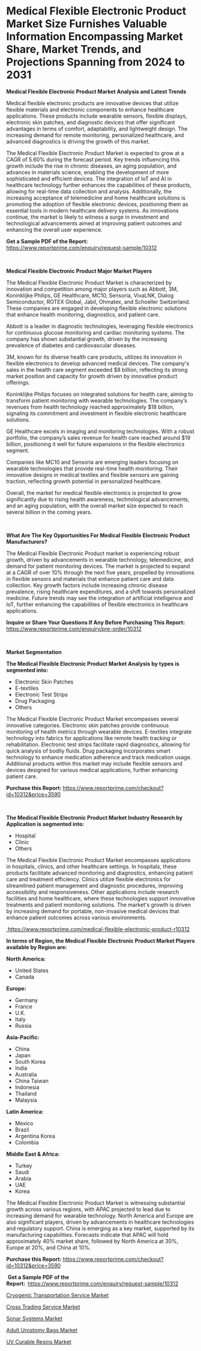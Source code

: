 <p><h1>Medical Flexible Electronic Product Market Size Furnishes Valuable Information Encompassing Market Share, Market Trends, and Projections Spanning from 2024 to 2031</h1></p><p><strong>Medical Flexible Electronic Product Market Analysis and Latest Trends</strong></p>
<p><p>Medical flexible electronic products are innovative devices that utilize flexible materials and electronic components to enhance healthcare applications. These products include wearable sensors, flexible displays, electronic skin patches, and diagnostic devices that offer significant advantages in terms of comfort, adaptability, and lightweight design. The increasing demand for remote monitoring, personalized healthcare, and advanced diagnostics is driving the growth of this market.</p><p>The Medical Flexible Electronic Product Market is expected to grow at a CAGR of 5.60% during the forecast period. Key trends influencing this growth include the rise in chronic diseases, an aging population, and advances in materials science, enabling the development of more sophisticated and efficient devices. The integration of IoT and AI in healthcare technology further enhances the capabilities of these products, allowing for real-time data collection and analysis. Additionally, the increasing acceptance of telemedicine and home healthcare solutions is promoting the adoption of flexible electronic devices, positioning them as essential tools in modern healthcare delivery systems. As innovations continue, the market is likely to witness a surge in investment and technological advancements aimed at improving patient outcomes and enhancing the overall user experience.</p></p>
<p><strong>Get a Sample PDF of the Report:&nbsp;</strong> <a href="https://www.reportprime.com/enquiry/request-sample/10312?utm_campaign=83&utm_medium=2&utm_source=Github&utm_content=ia&utm_term=28112024&utm_id=medical-flexible-electronic-product">https://www.reportprime.com/enquiry/request-sample/10312</a></p>
<p>&nbsp;</p>
<p><strong>Medical Flexible Electronic Product Major Market Players</strong></p>
<p><p>The Medical Flexible Electronic Product Market is characterized by innovation and competition among major players such as Abbott, 3M, Koninklijke Philips, GE Healthcare, MC10, Sensoria, VivaLNK, Dialog Semiconductor, ROTEX Global, Jabil, Ohmatex, and Schoeller Switzerland. These companies are engaged in developing flexible electronic solutions that enhance health monitoring, diagnostics, and patient care.</p><p>Abbott is a leader in diagnostic technologies, leveraging flexible electronics for continuous glucose monitoring and cardiac monitoring systems. The company has shown substantial growth, driven by the increasing prevalence of diabetes and cardiovascular diseases.</p><p>3M, known for its diverse health care products, utilizes its innovation in flexible electronics to develop advanced medical devices. The company's sales in the health care segment exceeded $8 billion, reflecting its strong market position and capacity for growth driven by innovative product offerings.</p><p>Koninklijke Philips focuses on integrated solutions for health care, aiming to transform patient monitoring with wearable technologies. The company’s revenues from health technology reached approximately $18 billion, signaling its commitment and investment in flexible electronic healthcare solutions.</p><p>GE Healthcare excels in imaging and monitoring technologies. With a robust portfolio, the company’s sales revenue for health care reached around $19 billion, positioning it well for future expansions in the flexible electronics segment.</p><p>Companies like MC10 and Sensoria are emerging leaders focusing on wearable technologies that provide real-time health monitoring. Their innovative designs in medical textiles and flexible sensors are gaining traction, reflecting growth potential in personalized healthcare.</p><p>Overall, the market for medical flexible electronics is projected to grow significantly due to rising health awareness, technological advancements, and an aging population, with the overall market size expected to reach several billion in the coming years.</p></p>
<p>&nbsp;</p>
<p><strong>What Are The Key Opportunities For Medical Flexible Electronic Product Manufacturers?</strong></p>
<p><p>The Medical Flexible Electronic Product market is experiencing robust growth, driven by advancements in wearable technology, telemedicine, and demand for patient monitoring devices. The market is projected to expand at a CAGR of over 10% through the next five years, propelled by innovations in flexible sensors and materials that enhance patient care and data collection. Key growth factors include increasing chronic disease prevalence, rising healthcare expenditures, and a shift towards personalized medicine. Future trends may see the integration of artificial intelligence and IoT, further enhancing the capabilities of flexible electronics in healthcare applications.</p></p>
<p><strong>Inquire or Share Your Questions If Any Before Purchasing This Report:</strong> <a href="https://www.reportprime.com/enquiry/pre-order/10312?utm_campaign=83&utm_medium=2&utm_source=Github&utm_content=ia&utm_term=28112024&utm_id=medical-flexible-electronic-product">https://www.reportprime.com/enquiry/pre-order/10312</a></p>
<p>&nbsp;</p>
<p><strong>Market Segmentation</strong></p>
<p><strong>The Medical Flexible Electronic Product Market Analysis by types is segmented into:</strong></p>
<p><ul><li>Electronic Skin Patches</li><li>E-textiles</li><li>Electronic Test Strips</li><li>Drug Packaging</li><li>Others</li></ul></p>
<p><p>The Medical Flexible Electronic Product Market encompasses several innovative categories. Electronic skin patches provide continuous monitoring of health metrics through wearable devices. E-textiles integrate technology into fabrics for applications like remote health tracking or rehabilitation. Electronic test strips facilitate rapid diagnostics, allowing for quick analysis of bodily fluids. Drug packaging incorporates smart technology to enhance medication adherence and track medication usage. Additional products within this market may include flexible sensors and devices designed for various medical applications, further enhancing patient care.</p></p>
<p><strong>Purchase this Report:&nbsp;</strong><a href="https://www.reportprime.com/checkout?id=10312&price=3590&utm_campaign=83&utm_medium=2&utm_source=Github&utm_content=ia&utm_term=28112024&utm_id=medical-flexible-electronic-product">https://www.reportprime.com/checkout?id=10312&price=3590</a></p>
<p>&nbsp;</p>
<p><strong>The Medical Flexible Electronic Product Market Industry Research by Application is segmented into:</strong></p>
<p><ul><li>Hospital</li><li>Clinic</li><li>Others</li></ul></p>
<p><p>The Medical Flexible Electronic Product Market encompasses applications in hospitals, clinics, and other healthcare settings. In hospitals, these products facilitate advanced monitoring and diagnostics, enhancing patient care and treatment efficiency. Clinics utilize flexible electronics for streamlined patient management and diagnostic procedures, improving accessibility and responsiveness. Other applications include research facilities and home healthcare, where these technologies support innovative treatments and patient monitoring solutions. The market's growth is driven by increasing demand for portable, non-invasive medical devices that enhance patient outcomes across various environments.</p></p>
<p><a href="https://www.reportprime.com/medical-flexible-electronic-product-r10312?utm_campaign=83&utm_medium=2&utm_source=Github&utm_content=ia&utm_term=28112024&utm_id=medical-flexible-electronic-product">&nbsp;https://www.reportprime.com/medical-flexible-electronic-product-r10312</a></p>
<p><strong>In terms of Region, the Medical Flexible Electronic Product Market Players available by Region are:</strong></p>
<p>
    <p> <strong> North America: </strong>
        <ul>
            <li>United States</li>
            <li>Canada</li>
        </ul>
        </p> 
    <p> <strong> Europe: </strong>
        <ul>
            <li>Germany</li>
            <li>France</li>
            <li>U.K.</li>
            <li>Italy</li>
            <li>Russia</li>
        </ul>
        </p> 
    <p> <strong> Asia-Pacific: </strong>
        <ul>
            <li>China</li>
            <li>Japan</li>
            <li>South Korea</li>
            <li>India</li>
            <li>Australia</li>
            <li>China Taiwan</li>
            <li>Indonesia</li>
            <li>Thailand</li>
            <li>Malaysia</li>
        </ul>
        </p> 
    <p> <strong> Latin America: </strong>
        <ul>
            <li>Mexico</li>
            <li>Brazil</li>
            <li>Argentina Korea</li>
            <li>Colombia</li>
        </ul>
        </p> 
    <p> <strong> Middle East & Africa: </strong>
        <ul>
            <li>Turkey</li>
            <li>Saudi</li>
            <li>Arabia</li>
            <li>UAE</li>
            <li>Korea</li>
        </ul>
    </p>
    </p>
<p><p>The Medical Flexible Electronic Product Market is witnessing substantial growth across various regions, with APAC projected to lead due to increasing demand for wearable technology. North America and Europe are also significant players, driven by advancements in healthcare technologies and regulatory support. China is emerging as a key market, supported by its manufacturing capabilities. Forecasts indicate that APAC will hold approximately 40% market share, followed by North America at 30%, Europe at 20%, and China at 10%.</p></p>
<p><strong>Purchase this Report: </strong><a href="https://www.reportprime.com/checkout?id=10312&price=3590&utm_campaign=83&utm_medium=2&utm_source=Github&utm_content=ia&utm_term=28112024&utm_id=medical-flexible-electronic-product">https://www.reportprime.com/checkout?id=10312&price=3590</a></p>
<p>&nbsp;<strong>Get a Sample PDF of the Report:&nbsp;&nbsp;</strong><a href="https://www.reportprime.com/enquiry/request-sample/10312?utm_campaign=83&utm_medium=2&utm_source=Github&utm_content=ia&utm_term=28112024&utm_id=medical-flexible-electronic-product">https://www.reportprime.com/enquiry/request-sample/10312</a></p>
<p><strong></strong></p>
<p><p><a href="https://issuu.com/reportprime-2/docs/cryogenic-transportation-service-ma_3bcc5ff95b565a?utm_campaign=83&utm_medium=2&utm_source=Github&utm_content=ia&utm_term=28112024&utm_id=medical-flexible-electronic-product">Cryogenic Transportation Service Market</a></p><p><a href="https://issuu.com/reportprime-2/docs/cross-trading-service-market-size-2_ccf53f168a2c88?utm_campaign=83&utm_medium=2&utm_source=Github&utm_content=ia&utm_term=28112024&utm_id=medical-flexible-electronic-product">Cross Trading Service Market</a></p><p><a href="https://www.linkedin.com/pulse/influencing-factors-sonar-systems-market-insights-growth-xhpve?utm_campaign=83&utm_medium=2&utm_source=Github&utm_content=ia&utm_term=28112024&utm_id=medical-flexible-electronic-product">Sonar Systems Market</a></p><p><a href="https://github.com/mharielmesa/Market-Research-Report-List-5/blob/main/adult-urostomy-bags-market.md?utm_campaign=83&utm_medium=2&utm_source=Github&utm_content=ia&utm_term=28112024&utm_id=medical-flexible-electronic-product">Adult Urostomy Bags Market</a></p><p><a href="https://www.linkedin.com/pulse/mapping-uv-curable-resins-market-trends-challenges-jgupc?utm_campaign=83&utm_medium=2&utm_source=Github&utm_content=ia&utm_term=28112024&utm_id=medical-flexible-electronic-product">UV Curable Resins Market</a></p></p>